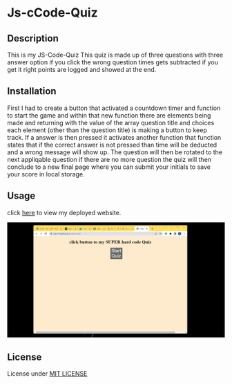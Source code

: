 # Js-cCode-Quiz

## Description
This is my JS-Code-Quiz
This quiz is made up of three questions with three answer option if you click the wrong question times gets subtracted if you get it right points are logged and showed at the end.

## Installation
First I had to create a button that activated a countdown timer and function to start the game and within that new function there are elements being made and returning with the value of the array question title and choices each element (other than the question title) is making a button to keep track.
If a answer is then pressed it activates another function that function states that if the correct answer is not pressed than time will be deducted and a wrong message will show up. The question will then be rotated to the next appliqable question if there are no more question the quiz will then conclude to a new final page where you can submit your initials to save your score in local storage.

## Usage
click [here](https://alex-h1.github.io/js-code-quiz/) to view my deployed website.

![alt text](/assets/Animation.gif)

## License
License under [MIT LICENSE](license)